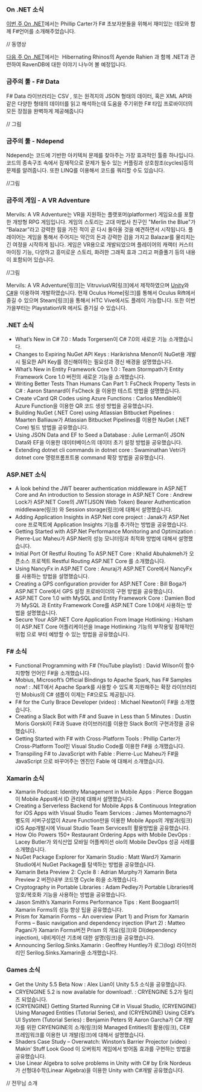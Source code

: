 ### On .NET 소식
[이번 주 On .NET]()에서는 Phillip Carter가 F# 초보자분들을 위해서 재미있는 데모와 함께 F#언어를 소개해주었습니다.

// 동영상

[다음 주 On .NET]()에서는  Hibernating Rhinos의 Ayende Rahien 과 함께 .NET과 관련하여 RavenDB에 대한 이야기 나누어 볼 예정입니다.

### 금주의 툴 - F# Data
 F# Data 라이브러리는 CSV , 또는 원격지의 JSON 형태의 데이터, 혹은 XML API와 같은 다양한 형태의 데이터를 읽고 해석하는데 도움을 주기위한 F# 타입 프로바이더의 모든 장점을 완벽하게 제공해줍니다

// 그림

### 금주의 툴  - Ndepend
Ndepend는 코드에 기반한 아키텍처 문제를 찾아주는 가장 효과적인 툴중 하나입니다. 코드의 종속구조 속에서 잠재적으로 문제가 될수 있는 커플링과 상호참조(cycles)등의 문제를 알려줍니다. 또한 LINQ를 이용해서 코드를 쿼리할 수도 있습니다.

//그림


### 금주의 게임 - A VR Adventure
Mervils: A VR Adventure는 VR을 지원하는 플랫포머(platformer) 게임요소를 포함한 개방형 RPG 게임입니다.  게임의 스토리는 고대 마법사 친구인 "Merlin the Blue"가 “Balazar”라고 강력한 힘을 가진 적이 곧 다시 돌아올 것을 예견하면서 시작됩니다. 플레이어는 게임을 통해서 주어지는 약간의 돈과 강력한 검을 가지고 Balazar를 물리치는 긴 여정을 시작하게 됩니다. 게임은 VR용으로 개발되었으며 플레이어의 캐랙터 커스터마이징 기능, 다양하고 흥미로운 스토리, 화려한 그래픽 효과 그리고 퍼즐풀기 등의 내용이 포함되어 있습니다.

//그림

Mervils: A VR Adventure[링크]는 VitruviusVR[링크]에서 제작하였으며 [Unity](http://unity3d.com/)와 [C#](https://channel9.msdn.com/Series/C-Sharp-Fundamentals-Development-for-Absolute-Beginners)을 이용하여 개발하였습니다. 현재 Oculus Home[링크]를 통해서 
Oculus Rift에서 즐길 수 있으며 Steam[링크]을 통해서 HTC Vive에서도 플레이 가능합니다. 또한 이번 가을부터는 PlaystationVR 에서도 즐기실 수 있습니다.

### .NET 소식
* What’s New in C# 7.0 : Mads Torgersen이  C# 7.0의 새로운 기능 소개했습니다.
* Changes to Expiring NuGet API Keys : Harikrishna Menon이 NuGet용 개발시 필요한 API Key를 갱신해야하는 필요성과 갱신 배경을 설명했습니다.
* What’s New in Entity Framework Core 1.0 : Team Stormpath가 Entity Framework Core 1.0 버전의 새로운 기능을 소개했습니다.
* Writing Better Tests Than Humans Can Part 1: FsCheck Property Tests in C# : Aaron Stannard이 FsCheck 을 이용한 테스트 방법을 설명했습니다.
* Create vCard QR Codes using Azure Functions : Carlos Mendible이 Azure Function을 이용한 QR 코드 생성 방법을 공유했습니다.
* Building NuGet (.NET Core) using Atlassian Bitbucket Pipelines : Maarten Balliauw가 Atlassian Bitbucket Pipelines를 이용한 NuGet (.NET Core) 빌드 방법을 공유했습니다.
* Using JSON Data and EF to Seed a Database : Julie Lerman이 JSON Data와 EF을 이용한 데이터베이스의 데이터 초기 설정 방법을 공유했습니다.
* Extending dotnet cli commands in dotnet core : Swaminathan Vetri가  dotnet core 명령프롬프트용 command 확장 방법을 공유했습니다.

### ASP.NET 소식
* A look behind the JWT bearer authentication middleware in ASP.NET Core and An introduction to Session storage in ASP.NET Core : Andrew Lock가  ASP.NET Core의 JWT(JSON Web Token) Bearer Authentication middleware(링크) 와 Session storage(링크)에 대해서 설명했습니다.
* Adding Application Insights in ASP.Net core project : Janak가 ASP.Net core 프로젝트에 Application Insights 기능를 추가하는 방법을 공유했습니다.
* Getting Started with ASP.Net Performance Monitoring and Optimization : Pierre-Luc Maheu가 ASP.Net의 성능 모니터링과 최적화 방법에 대해서 설명했습니다.
* Initial Port Of Restful Routing To ASP.NET Core : Khalid Abuhakmeh가 오픈소스 프로젝트 Restful Routing ASP.NET Core 를 소개했습니다.
* Using NancyFx in ASP.NET Core : Anuraj가 ASP.NET Core에서 NancyFx 를 사용하는 방법을 설명했습니다.
* Creating a GPS configuration provider for ASP.NET Core : Bill Boga가 ASP.NET Core에서 GPS 설정 프로바이더의 구현 방법을 공유했습니다.
* ASP.NET Core 1.0 with MySQL and Entity Framework Core : Damien Bod가 MySQL 과 Entity Framework Core를 ASP.NET Core 1.0에서 사용하는 방법을 설명했습니다.
* Secure Your ASP.NET Core Application From Image Hotlinking : Hisham이 ASP.NET Core 어플리케이션을 Image Hotlinking 기능의 부작용및 잠재적인 위헙 으로 부터 예방할 수 있는 방법을 공유했습니다.

### F# 소식
* Functional Programming with F# (YouTube playlist) : David Wilson이  함수 지향형 언어인 F#을 소개했습니다.
* Mobius, Microsoft’s Official Bindings to Apache Spark, has F# Samples now! :  .NET에서 Apache Spark를 사용할 수 있도록 지원해주는 확장 라이브러리인 Mobius의 C# 샘플이  이제는 F#으로도 제공됩니다.
* F# for the Curly Brace Developer (video) : Michael Newton이 F#을 소개했습니다.
* Creating a Slack Bot with F# and Suave in Less than 5 Minutes : Dustin Moris Gorski이 F#과 Suave 라이브러리를  이용한 Slack Bot의 구현과정을 공유했습니다.
* Getting Started with F# with Cross-Platform Tools : Phillip Carter가 Cross-Platform Tool인  Visual Studio Code를 이용한  F#을 소개했습니다.
* Transpiling F# to JavaScript with Fable : Pierre-Luc Maheu가 F#을 JavaScript 으로 바꾸어주는 엔진인 Fable 에 대해서 소개했습니다.

### Xamarin 소식
* Xamarin Podcast: Identity Management in Mobile Apps : Pierce Boggan이 Mobile Apps에서 ID 관리에 대해서 설명했습니다.
* Creating a Serverless Backend for Mobile Apps & Continuous Integration for iOS Apps with Visual Studio Team Services : James Montemagno가 별도의 서버구성없이 Azure Function만을  이용한 Mobile Apps의 개발과(링크) iOS App개발시에 Visual Studio Team Services의 활용방법을 공유했습니다.
* How Olo Powers 150+ Restaurant Ordering Apps with Mobile DevOps : Lacey Butler가 외식산업 모바일 어플케이션 olo의 Mobile DevOps 성공 사례를 소개했습니다.
* NuGet Package Explorer for Xamarin Studio : Matt Ward가 Xamarin Studio에서 NuGet Package를 탐색하는 방법을 공유했습니다.
* Xamarin Beta Preview 2: Cycle 8 : Adrian Murphy가 Xamarin Beta Preview 2 버전(내부 코드명 Cycle 8)을 소개했습니다.
* Cryptography in Portable Libraries : Adam Pedley가 Portable Libraries에 암호/복호화 기능을 사용하는 방법을 공유했습니다.
* Jason Smith’s Xamarin Forms Performance Tips : Kent Boogaart이 Xamarin Forms의 성능 향상 팁을 공유했습니다.
* Prism for Xamarin Forms – An overview (Part 1) and Prism for Xamarin Forms – Basic navigation and dependency injection (Part 2) : Matteo Pagani가  Xamarin Forms버전 Prism 의 개요(링크)와  DI(dependency injection), 네비게이션 기초에 대한 설명(링크)을 공유했습니다. 
* Announcing Serilog.Sinks.Xamarin : Geoffrey Huntley가 로그(log) 라이브러리인 Serilog.Sinks.Xamarin을 소개했습니다.

### Games 소식
* Get the Unity 5.5 Beta Now : Alex Lian이 Unity 5.5 소식을 공유했습니다.
* CRYENGINE 5.2 is now available for download!. : CRYENGINE 5.2가 릴리즈 되었습니다.
* (CRYENGINE) Getting Started Running C# in Visual Studio, (CRYENGINE) Using Managed Entities (Tutorial Series), and (CRYENGINE) Using CE#’s UI System (Tutorial Series) : Benjamin Peters 와 Aaron Garcha가 C# 개발자를 위한 CRYENGINE의 소개(링크)와  Managed Entities의 활용(링크), CE#  프레임워크를 이용한 UI 개발(링크)에 대해서 설명했습니다.
* Shaders Case Study – Overwatch: Winston’s Barrier Projector (video) : Makin’ Stuff Look Good 이 오버워치 게임에서 방어돔 효과를 구현하는 방법을 공유했습니다.
* Use Linear Algebra to solve problems in Unity with C# by Erik Nordeus 가 선형대수학(Linear Algebra)을 이용한 Unity with C#개발 공유했습니다.


// 전무님 소개
